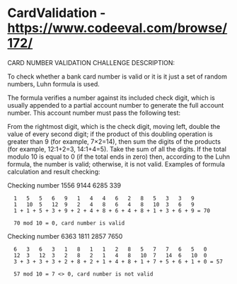 # CardValidation - https://www.codeeval.com/browse/172/

CARD NUMBER VALIDATION
CHALLENGE DESCRIPTION:

To check whether a bank card number is valid or it is it just a set of random numbers, Luhn formula is used.

The formula verifies a number against its included check digit, which is usually appended to a partial account number to generate the full account number. This account number must pass the following test:

From the rightmost digit, which is the check digit, moving left, double the value of every second digit; if the product of this doubling operation is greater than 9 (for example, 7×2=14), then sum the digits of the products (for example, 12:1+2=3, 14:1+4=5).
Take the sum of all the digits.
If the total modulo 10 is equal to 0 (if the total ends in zero) then, according to the Luhn formula, the number is valid; otherwise, it is not valid.
Examples of formula calculation and result checking:

  Checking number 1556 9144 6285 339

      1   5   5   6   9   1   4   4   6   2   8   5   3   3   9
      1   10  5   12  9   2   4   8   6   4   8   10  3   6   9
      1 + 1 + 5 + 3 + 9 + 2 + 4 + 8 + 6 + 4 + 8 + 1 + 3 + 6 + 9 = 70

      70 mod 10 = 0, card number is valid

 Checking number 6363 1811 2857 7650

      6   3   6   3   1   8   1   1   2   8   5   7   7   6   5   0
      12  3   12  3   2   8   2   1   4   8   10  7   14  6   10  0 
      3 + 3 + 3 + 3 + 2 + 8 + 2 + 1 + 4 + 8 + 1 + 7 + 5 + 6 + 1 + 0 = 57

      57 mod 10 = 7 <> 0, card number is not valid
